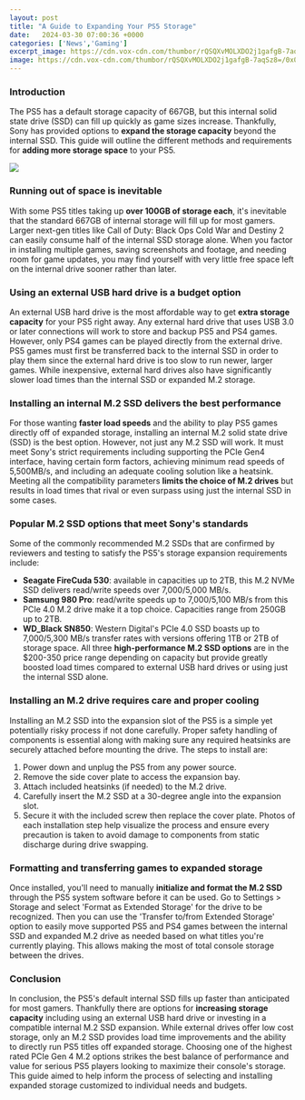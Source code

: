 ```yaml
---
layout: post
title: "A Guide to Expanding Your PS5 Storage"
date:   2024-03-30 07:00:36 +0000
categories: ['News','Gaming']
excerpt_image: https://cdn.vox-cdn.com/thumbor/rQSQXvMOLXDO2j1gafgB-7aqSz8=/0x0:2000x1325/1200x800/filters:focal(840x503:1160x823)/cdn.vox-cdn.com/uploads/chorus_image/image/69650006/ps5ssd1_1.5.jpg
image: https://cdn.vox-cdn.com/thumbor/rQSQXvMOLXDO2j1gafgB-7aqSz8=/0x0:2000x1325/1200x800/filters:focal(840x503:1160x823)/cdn.vox-cdn.com/uploads/chorus_image/image/69650006/ps5ssd1_1.5.jpg
---
```


### Introduction
The PS5 has a default storage capacity of 667GB, but this internal solid state drive (SSD) can fill up quickly as game sizes increase. Thankfully, Sony has provided options to **expand the storage capacity** beyond the internal SSD. This guide will outline the different methods and requirements for **adding more storage space** to your PS5.

![](https://cdn.vox-cdn.com/thumbor/rQSQXvMOLXDO2j1gafgB-7aqSz8=/0x0:2000x1325/1200x800/filters:focal(840x503:1160x823)/cdn.vox-cdn.com/uploads/chorus_image/image/69650006/ps5ssd1_1.5.jpg)
### Running out of space is inevitable 
With some PS5 titles taking up **over 100GB of storage each**, it's inevitable that the standard 667GB of internal storage will fill up for most gamers. Larger next-gen titles like Call of Duty: Black Ops Cold War and Destiny 2 can easily consume half of the internal SSD storage alone. When you factor in installing multiple games, saving screenshots and footage, and needing room for game updates, you may find yourself with very little free space left on the internal drive sooner rather than later. 
### Using an external USB hard drive is a budget option
An external USB hard drive is the most affordable way to get **extra storage capacity** for your PS5 right away. Any external hard drive that uses USB 3.0 or later connections will work to store and backup PS5 and PS4 games. However, only PS4 games can be played directly from the external drive. PS5 games must first be transferred back to the internal SSD in order to play them since the external hard drive is too slow to run newer, larger games. While inexpensive, external hard drives also have significantly slower load times than the internal SSD or expanded M.2 storage.
### Installing an internal M.2 SSD delivers the best performance  
For those wanting **faster load speeds** and the ability to play PS5 games directly off of expanded storage, installing an internal M.2 solid state drive (SSD) is the best option. However, not just any M.2 SSD will work. It must meet Sony's strict requirements including supporting the PCIe Gen4 interface, having certain form factors, achieving minimum read speeds of 5,500MB/s, and including an adequate cooling solution like a heatsink. Meeting all the compatibility parameters **limits the choice of M.2 drives** but results in load times that rival or even surpass using just the internal SSD in some cases.
### Popular M.2 SSD options that meet Sony's standards
Some of the commonly recommended M.2 SSDs that are confirmed by reviewers and testing to satisfy the PS5's storage expansion requirements include:
- **Seagate FireCuda 530**: available in capacities up to 2TB, this M.2 NVMe SSD delivers read/write speeds over 7,000/5,000 MB/s. 
- **Samsung 980 Pro**: read/write speeds up to 7,000/5,100 MB/s from this PCIe 4.0 M.2 drive make it a top choice. Capacities range from 250GB up to 2TB.
- **WD_Black SN850**: Western Digital's PCIe 4.0 SSD boasts up to 7,000/5,300 MB/s transfer rates with versions offering 1TB or 2TB of storage space.
All three **high-performance M.2 SSD options** are in the $200-350 price range depending on capacity but provide greatly boosted load times compared to external USB hard drives or using just the internal SSD alone.
### Installing an M.2 drive requires care and proper cooling 
Installing an M.2 SSD into the expansion slot of the PS5 is a simple yet potentially risky process if not done carefully. Proper safety handling of components is essential along with making sure any required heatsinks are securely attached before mounting the drive. The steps to install are:
1. Power down and unplug the PS5 from any power source. 
2. Remove the side cover plate to access the expansion bay. 
3. Attach included heatsinks (if needed) to the M.2 drive. 
4. Carefully insert the M.2 SSD at a 30-degree angle into the expansion slot. 
5. Secure it with the included screw then replace the cover plate.
Photos of each installation step help visualize the process and ensure every precaution is taken to avoid damage to components from static discharge during drive swapping.
### Formatting and transferring games to expanded storage
Once installed, you'll need to manually **initialize and format the M.2 SSD** through the PS5 system software before it can be used. Go to Settings > Storage and select 'Format as Extended Storage' for the drive to be recognized. Then you can use the 'Transfer to/from Extended Storage' option to easily move supported PS5 and PS4 games between the internal SSD and expanded M.2 drive as needed based on what titles you're currently playing. This allows making the most of total console storage between the drives.
### Conclusion 
In conclusion, the PS5's default internal SSD fills up faster than anticipated for most gamers. Thankfully there are options for **increasing storage capacity** including using an external USB hard drive or investing in a compatible internal M.2 SSD expansion. While external drives offer low cost storage, only an M.2 SSD provides load time improvements and the ability to directly run PS5 titles off expanded storage. Choosing one of the highest rated PCIe Gen 4 M.2 options strikes the best balance of performance and value for serious PS5 players looking to maximize their console's storage. This guide aimed to help inform the process of selecting and installing expanded storage customized to individual needs and budgets.